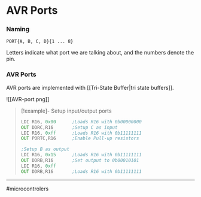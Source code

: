 # AVR Ports

### Naming

`PORT{A, B, C, D}{1 ... 8}`

Letters indicate what port we are talking about, and the numbers denote the pin.



### AVR Ports 
AVR ports are implemented with [[Tri-State Buffer|tri state buffers]].

![[AVR-port.png]]

>[!example]- Setup input/output ports
>```asm
>LDI R16, 0x00		;Loads R16 with 0b00000000
>OUT DDRC,R16		;Setup C as input
>LDI R16, 0xff		;Loads R16 with 0b11111111
>OUT PORTC,R16		;Enable Pull-up resistors
>
>;Setup B as output
>LDI R16, 0x15		;Loads R16 with 0b11111111
>OUT DDRB,R16		;Set output to 0b00010101
>LDI R16, 0xff
>OUT DDRB,R16		;Loads R16 with 0b11111111
>```

---
#microcontrolers 
